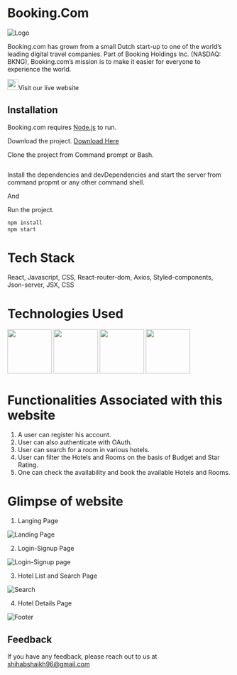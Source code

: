 # Booking.Com

![Logo](https://cf.bstatic.com/static/img/bcom_logo_blue_bg/f12f834e849b2a7f752a14b2598a6ddfeda1e713.svg)

Booking.com has grown from a small Dutch start-up to one of the world’s leading digital travel companies. Part of Booking Holdings Inc. (NASDAQ: BKNG), Booking.com’s mission is to make it easier for everyone to experience the world.

<img src="https://raw.githubusercontent.com/MartinHeinz/MartinHeinz/master/wave.gif" width="25px">Visit our live website


## Installation

Booking.com requires [Node.js](https://nodejs.org/) to run.

Download the project.
[Download Here](https://github.com/Ramlala-Yadav-Git/Booking.com-clone/archive/refs/heads/main.zip)


Clone the project from Command prompt or Bash.

```bash

```

Install the dependencies and devDependencies and start the server from command propmt or any other command shell.

And

Run the project.  
```bash
npm install
npm start
```

# Tech Stack

React, Javascript, CSS, React-router-dom, Axios, Styled-components, Json-server, JSX, CSS

# Technologies Used

<p float="left">
    <img src="https://cdn.pixabay.com/photo/2017/08/05/11/16/logo-2582748_640.png" width="100" height="100">
    <img src="https://cdn.pixabay.com/photo/2017/08/05/11/16/logo-2582747_640.png" width="100" height="100">
    <img src="https://cdn.pixabay.com/photo/2015/04/23/17/41/javascript-736400_960_720.png" width="100" height="100">
    <img src="https://yogalayout.com/static/reactnative.4e03ea5d.png" width="100" height="100">
 </p>



# Functionalities Associated with this website

1. A user can register his account.
2. User can also authenticate with OAuth.
3. User can search for a room in various hotels.
4. User can filter the Hotels and Rooms on the basis of Budget and Star Rating.
5. One can check the availability and book the available Hotels and Rooms.

# Glimpse of website

1. Langing Page

![Landing Page](https://github.com/shihab-fw11-297/Booking.com-Clone/blob/main/images/home.png)

2. Login-Signup Page

![Login-Signup page](https://github.com/shihab-fw11-297/Booking.com-Clone/blob/main/images/authentication.png)

3. Hotel List and Search Page

![Search](https://github.com/shihab-fw11-297/Booking.com-Clone/blob/main/images/list.png)

4. Hotel Details Page

![Footer](https://github.com/shihab-fw11-297/Booking.com-Clone/blob/main/images/details.png)


## Feedback

If you have any feedback, please reach out to us at
shihabshaikh96@gmail.com
